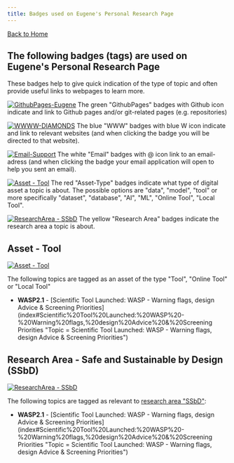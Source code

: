 ```yaml
---
title: Badges used on Eugene's Personal Research Page
---
```


[Back to Home](index)
## The following badges (tags) are used on Eugene's Personal Research Page
These badges help to give quick indication of the type of topic and often provide useful links to webpages to learn more.

[![GithubPages-Eugene](https://img.shields.io/badge/GithubPages-EPvanSomeren-green?logo=github)](https://evansomeren.github.io "Github Page of Eugene P van Someren") The green "GithubPages" badges with Github icon indicate and link to Github pages and/or git-related pages (e.g. repositories)

[![WWWW-DIAMONDS](https://img.shields.io/badge/WWW-DIAMONDS-blue?logo=writedotas&logoColor=blue)](https://diamonds.tno.nl "Weblink to: TNO's DIAMONDS platform") The blue "WWW" badges with blue W icon indicate and link to relevant websites (and when clicking the badge you will be directed to that website).

[![Email-Support](https://img.shields.io/badge/Email-DIAMONDS%20Support-white?logo=maildotru&logoColor=white)](mailto:support.diamonds@tno.nl "Sent email to DIAMONDS Support") The white "Email" badges with @ icon link to an email-adress (and when clicking the badge your email application will open to help you sent an email).

[![Asset - Tool](https://img.shields.io/badge/Asset--Type-Tool-Red?logo=academia&logoColor=red&color=red)](tags "Asset-Type = Online Tool") The red "Asset-Type" badges indicate what type of digital asset a topic is about. The possible options are "data", "model", "tool" or more specifically "dataset", "database", "AI", "ML", "Online Tool", "Local Tool".

[![ResearchArea - SSbD](https://img.shields.io/badge/Research_Area-SSbD-yellow?logo=resend&logoColor=yellow)](tags "Research Area = SSbD") The yellow "Research Area" badges indicate the research area a topic is about.

## Asset - Tool

[![Asset - Tool](https://img.shields.io/badge/Asset--Type-Online_Tool-Red?logo=academia&logoColor=red&color=red)](tags "Asset-Type = Online Tool")

The following topics are tagged as an asset of the type "Tool", "Online Tool" or "Local Tool"
- **WASP2.1** - [Scientific Tool Launched: WASP - Warning flags, design Advice & Screening Priorities](index#Scientific%20Tool%20Launched:%20WASP%20-%20Warning%20flags,%20design%20Advice%20&%20Screening Priorities "Topic = Scientific Tool Launched: WASP - Warning flags, design Advice & Screening Priorities")

## Research Area - Safe and Sustainable by Design (SSbD)

[![ResearchArea - SSbD](https://img.shields.io/badge/Research_Area-SSbD-yellow?logo=resend&logoColor=yellow)](tags "Research Area = SSbD")

The following topics are tagged as relevant to [research area "SSbD"](https://www.tno.nl/en/safe-sustainable-by-design/ "Weblink to: TNO's website about Safe and Sustainable by Design"):
- **WASP2.1** - [Scientific Tool Launched: WASP - Warning flags, design Advice & Screening Priorities](index#Scientific%20Tool%20Launched:%20WASP%20-%20Warning%20flags,%20design%20Advice%20&%20Screening Priorities "Topic = Scientific Tool Launched: WASP - Warning flags, design Advice & Screening Priorities")

